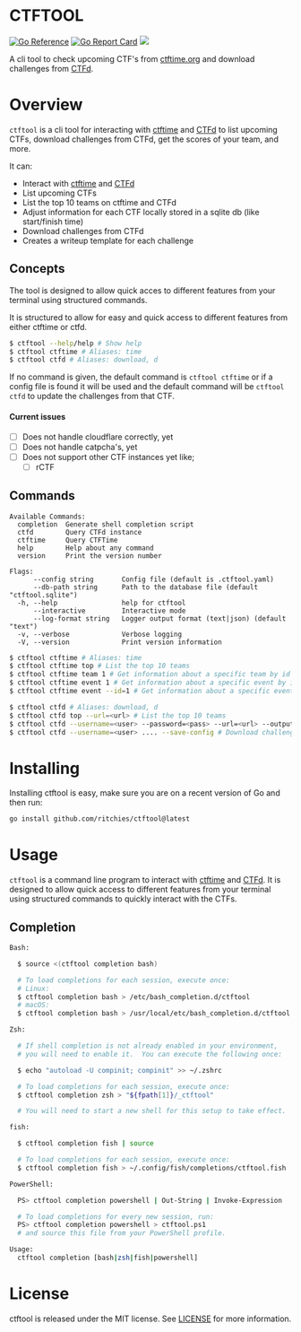 # CTFTOOL

[![Go Reference](https://pkg.go.dev/badge/github.com/ritchies/ctftool.svg)](https://pkg.go.dev/github.com/ritchies/ctftool)
[![Go Report Card](https://goreportcard.com/badge/github.com/ritchies/ctftool)](https://goreportcard.com/report/github.com/ritchies/ctftool)
[![](https://img.shields.io/github/workflow/status/ritchies/ctftool/Tests?longCache=tru&label=Tests&logo=github%20actions&logoColor=fff)](https://github.com/ritchies/ctftool/actions?query=workflow%3ATests)

A cli tool to check upcoming CTF's from [ctftime.org](https://ctftime.org) and download challenges from [CTFd](https://ctfd.io).

# Overview

`ctftool` is a cli tool for interacting with [ctftime](https://ctftime.org) and [CTFd](https://ctfd.io) to list upcoming CTFs, download challenges from CTFd, get the scores of your team, and more.

It can:

- Interact with [ctftime](https://ctftime.org) and [CTFd](https://ctfd.io)
- List upcoming CTFs
- List the top 10 teams on ctftime and CTFd
- Adjust information for each CTF locally stored in a sqlite db (like start/finish time)
- Download challenges from CTFd
- Creates a writeup template for each challenge

## Concepts

The tool is designed to allow quick acces to different features from your terminal using structured commands.

It is structured to allow for easy and quick access to different features from either ctftime or ctfd.

```bash
$ ctftool --help/help # Show help
$ ctftool ctftime # Aliases: time
$ ctftool ctfd # Aliases: download, d
```

If no command is given, the default command is `ctftool ctftime` or if a config file is found it will be used and the default command will be `ctftool ctfd` to update the challenges from that CTF.

#### Current issues

- [ ] Does not handle cloudflare correctly, yet
- [ ] Does not handle catpcha's, yet
- [ ] Does not support other CTF instances yet like;
  - [ ] rCTF

## Commands

```plain
Available Commands:
  completion  Generate shell completion script
  ctfd        Query CTFd instance
  ctftime     Query CTFTime
  help        Help about any command
  version     Print the version number

Flags:
      --config string       Config file (default is .ctftool.yaml)
      --db-path string      Path to the database file (default "ctftool.sqlite")
  -h, --help                help for ctftool
      --interactive         Interactive mode
      --log-format string   Logger output format (text|json) (default "text")
  -v, --verbose             Verbose logging
  -V, --version             Print version information
```

```bash
$ ctftool ctftime # Aliases: time
$ ctftool ctftime top # List the top 10 teams
$ ctftool ctftime team 1 # Get information about a specific team by id
$ ctftool ctftime event 1 # Get information about a specific event by id
$ ctftool ctftime event --id=1 # Get information about a specific event

$ ctftool ctfd # Aliases: download, d
$ ctftool ctfd top --url=<url> # List the top 10 teams
$ ctftool ctfd --username=<user> --password=<pass> --url=<url> --output=<output> # Download challenges from CTFd
$ ctftool ctfd --username=<user> .... --save-config # Download challenges from CTFd and save config file
```

# Installing

Installing ctftool is easy, make sure you are on a recent version of Go and then run:

```bash
go install github.com/ritchies/ctftool@latest
```

# Usage

`ctftool` is a command line program to interact with [ctftime](https://ctftime.org) and [CTFd](https://ctfd.io). It is designed to allow quick access to different features from your terminal using structured commands to quickly interact with the CTFs.

## Completion

```bash
Bash:

  $ source <(ctftool completion bash)

  # To load completions for each session, execute once:
  # Linux:
  $ ctftool completion bash > /etc/bash_completion.d/ctftool
  # macOS:
  $ ctftool completion bash > /usr/local/etc/bash_completion.d/ctftool

Zsh:

  # If shell completion is not already enabled in your environment,
  # you will need to enable it.  You can execute the following once:

  $ echo "autoload -U compinit; compinit" >> ~/.zshrc

  # To load completions for each session, execute once:
  $ ctftool completion zsh > "${fpath[1]}/_ctftool"

  # You will need to start a new shell for this setup to take effect.

fish:

  $ ctftool completion fish | source

  # To load completions for each session, execute once:
  $ ctftool completion fish > ~/.config/fish/completions/ctftool.fish

PowerShell:

  PS> ctftool completion powershell | Out-String | Invoke-Expression

  # To load completions for every new session, run:
  PS> ctftool completion powershell > ctftool.ps1
  # and source this file from your PowerShell profile.

Usage:
  ctftool completion [bash|zsh|fish|powershell]
```

# License

ctftool is released under the MIT license. See [LICENSE](https://github.com/ritchies/ctftool/blob/master/LICENSE) for more information.

